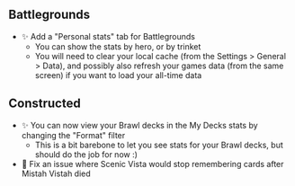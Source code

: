 ## Battlegrounds

-   ✨ Add a "Personal stats" tab for Battlegrounds
    -   You can show the stats by hero, or by trinket
    -   You will need to clear your local cache (from the Settings > General > Data), and possibly also refresh your games data (from the same screen) if you want to load your all-time data

## Constructed

-   ✨ You can now view your Brawl decks in the My Decks stats by changing the "Format" filter
    -   This is a bit barebone to let you see stats for your Brawl decks, but should do the job for now :)
-   🐞 Fix an issue where Scenic Vista would stop remembering cards after Mistah Vistah died
